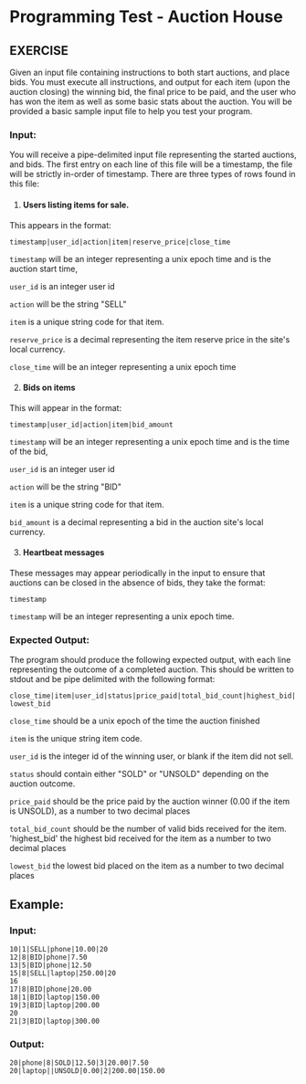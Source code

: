 # Programming Test - Auction House

## EXERCISE

Given an input file containing instructions to both start auctions, and place bids. You must
execute all instructions, and output for each item (upon the auction closing) the winning bid,
the final price to be paid, and the user who has won the item as well as some basic stats about
the auction. You will be provided a basic sample input file to help you test your program.

### Input:

You will receive a pipe-delimited input file representing the started auctions, and bids. The
first entry on each line of this file will be a timestamp, the file will be strictly in-order
of timestamp. There are three types of rows found in this file:

1) #### Users listing items for sale.

This appears in the format:

`timestamp|user_id|action|item|reserve_price|close_time`

`timestamp` will be an integer representing a unix epoch time and is the auction start time,

`user_id` is an integer user id

`action` will be the string "SELL"

`item` is a unique string code for that item.

`reserve_price` is a decimal representing the item reserve price in the site's local currency.

`close_time` will be an integer representing a unix epoch time


2) #### Bids on items

This will appear in the format:

`timestamp|user_id|action|item|bid_amount`

`timestamp` will be an integer representing a unix epoch time and is the time of the bid,

`user_id` is an integer user id

`action` will be the string "BID"

`item` is a unique string code for that item.

`bid_amount` is a decimal representing a bid in the auction site's local currency.

3) #### Heartbeat messages

These messages may appear periodically in the input to ensure that auctions can be closed
in the absence of bids, they take the format:

`timestamp`

`timestamp` will be an integer representing a unix epoch time.


### Expected Output:

The program should produce the following expected output, with each line representing the
outcome of a completed auction. This should be written to stdout and be pipe delimited
with the following format:

`close_time|item|user_id|status|price_paid|total_bid_count|highest_bid|lowest_bid`

`close_time` should be a unix epoch of the time the auction finished

`item` is the unique string item code.

`user_id` is the integer id of the winning user, or blank if the item did not sell.

`status` should contain either "SOLD" or "UNSOLD" depending on the auction outcome.

`price_paid` should be the price paid by the auction winner (0.00 if the item is UNSOLD), as a
number to two decimal places

`total_bid_count` should be the number of valid bids received for the item.
'highest_bid' the highest bid received for the item as a number to two decimal places

`lowest_bid` the lowest bid placed on the item as a number to two decimal places


## Example:

### Input:

```text
10|1|SELL|phone|10.00|20
12|8|BID|phone|7.50
13|5|BID|phone|12.50
15|8|SELL|laptop|250.00|20
16
17|8|BID|phone|20.00
18|1|BID|laptop|150.00
19|3|BID|laptop|200.00
20
21|3|BID|laptop|300.00
```

### Output:
```text
20|phone|8|SOLD|12.50|3|20.00|7.50
20|laptop||UNSOLD|0.00|2|200.00|150.00 
```
